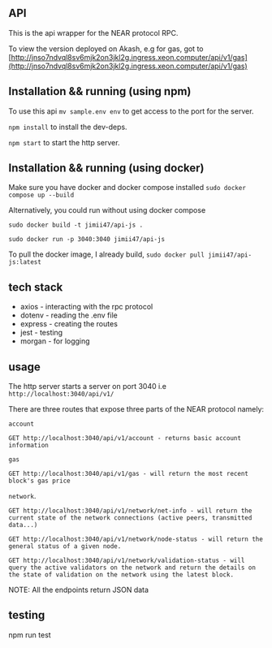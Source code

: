 ## API

This is the api wrapper for the NEAR protocol RPC.

To view the version deployed on Akash, e.g for gas, got to [http://jnso7ndvql8sv6mjk2on3jkl2g.ingress.xeon.computer/api/v1/gas](http://jnso7ndvql8sv6mjk2on3jkl2g.ingress.xeon.computer/api/v1/gas)

## Installation && running (using npm)

To use this api
`mv sample.env env` to get access to the port for the server.

`npm install` to install the dev-deps.

`npm start` to start the http server.

## Installation && running (using docker)

Make sure you have docker and docker compose installed
`sudo docker compose up --build`

Alternatively, you could run without using docker compose

`sudo docker build -t jimii47/api-js .`

`sudo docker run -p 3040:3040 jimii47/api-js`

To pull the docker image, I already build, `sudo docker pull jimii47/api-js:latest`

## tech stack

- axios - interacting with the rpc protocol
- dotenv - reading the .env file
- express - creating the routes
- jest - testing 
- morgan - for logging

## usage

The http server starts a server on port 3040 i.e `http://localhost:3040/api/v1/`

There are three routes that expose three parts of the NEAR protocol namely:

`account`

    GET http://localhost:3040/api/v1/account - returns basic account information

`gas`

    GET http://localhost:3040/api/v1/gas - will return the most recent block's gas price

`network`.

    GET http://localhost:3040/api/v1/network/net-info - will return the current state of the network connections (active peers, transmitted data...)
     
    GET http://localhost:3040/api/v1/network/node-status - will return the general status of a given node.

    GET http://localhost:3040/api/v1/network/validation-status - will query the active validators on the network and return the details on the state of validation on the network using the latest block.


NOTE: All the endpoints return JSON data

## testing 
npm run test
